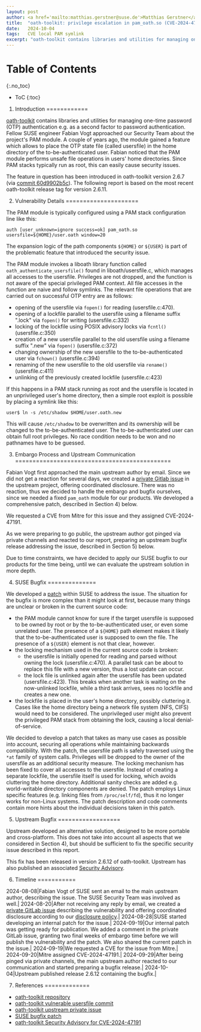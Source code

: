 ```yaml
---
layout: post
author: <a href='mailto:matthias.gerstner@suse.de'>Matthias Gerstner</a>
title:  "oath-toolkit: privilege escalation in pam_oath.so (CVE-2024-47191)"
date:   2024-10-04
tags:   CVE local PAM symlink
excerpt: "oath-toolkit contains libraries and utilities for managing one-time password (OTP) authentication e.g. as a second factor to password authentication. Its pam_oath.so PAM module performs unsafe operations in directories potentially controlled by unprivileged users, leading to possible privilege escalation."
---
```


Table of Contents
================
{:.no_toc}

* ToC
{:toc}


1) Introduction
============

[oath-toolkit][oath-toolkit] contains libraries and utilities for managing one-time password
(OTP) authentication e.g. as a second factor to password authentication.
Fellow SUSE engineer Fabian Vogt approached our Security Team about the
project's PAM module. A couple of years ago, the module gained a feature which
allows to place the OTP state file (called usersfile) in the home directory of
the to-be-authenticated user. Fabian noticed that the PAM module performs
unsafe file operations in users' home directories. Since PAM stacks typically
run as root, this can easily cause security issues.

The feature in question has been introduced in oath-toolkit version 2.6.7 (via
[commit 60d9902b5c][oath-toolkit-usersfile-commit]). The following report is based on the most recent
oath-toolkit release tag for version 2.6.11.

2) Vulnerability Details
=====================

The PAM module is typically configured using a PAM stack configuration line
like this:

    auth [user_unknown=ignore success=ok] pam_oath.so usersfile=${HOME}/user.oath window=20

The expansion logic of the path components `${HOME}` or `${USER}` is part of the
problematic feature that introduced the security issue.

The PAM module invokes a liboath library function called
`oath_authenticate_usersfile()` found in liboath/usersfile.c, which manages
all accesses to the usersfile. Privileges are not dropped, and the function is
not aware of the special privileged PAM context. All file accesses in the
function are naive and follow symlinks. The relevant file operations that are
carried out on successful OTP entry are as follows:

- opening of the usersfile via `fopen()` for reading (usersfile.c:470).
- opening of a lockfile parallel to the usersfile using a filename suffix ".lock" via `fopen()` for writing (usersfile.c:332)
- locking of the lockfile using POSIX advisory locks via `fcntl()` (usersfile.c:350)
- creation of a new usersfile parallel to the old usersfile using a filename suffix ".new" via `fopen()` (usersfile.c:372)
- changing ownership of the new usersfile to the to-be-authenticated user via `fchown()` (usersfile.c:394)
- renaming of the new usersfile to the old usersfile via `rename()` (usersfile.c:411)
- unlinking of the previously created lockfile (usersfile.c:423)

If this happens in a PAM stack running as root and the usersfile is located in
an unprivileged user's home directory, then a simple root exploit is possible
by placing a symlink like this:

    user$ ln -s /etc/shadow $HOME/user.oath.new

This will cause `/etc/shadow` to be overwritten and its ownership will be
changed to the to-be-authenticated user. The to-be-authenticated user can
obtain full root privileges. No race condition needs to be won and no
pathnames have to be guessed.

3) Embargo Process and Upstream Communication
=============================================

Fabian Vogt first approached the main upstream author by email. Since we did not
get a reaction for several days, we created a [private Gitlab
issue][oath-toolkit-private-issue] in the upstream project, offering coordinated
disclosure. There was no reaction, thus we decided to handle the embargo and
bugfix ourselves, since we needed a fixed `pam_oath` module for our products. We
developed a comprehensive patch, described in Section 4) below.

We requested a CVE from Mitre for this issue and they assigned CVE-2024-47191.

As we were preparing to go public, the upstream author got pinged via private
channels and reacted to our report, preparing an upstream bugfix release
addressing the issue, described in Section 5) below.

Due to time constraints, we have decided to apply our SUSE bugfix to our
products for the time being, until we can evaluate the upstream solution in more
depth.

4) SUSE Bugfix
==============

We developed a [patch][SUSE-patch] within SUSE to address the issue. The
situation for the bugfix is more complex than it might look at first, because
many things are unclear or broken in the current source code:

- the PAM module cannot know for sure if the target usersfile is supposed to
  be owned by root or by the to-be-authenticated user, or even some unrelated
  user. The presence of a `${HOME}` path element makes it likely that the
  to-be-authenticated user is supposed to own the file. The presence of a
  `${USER}` element is not that clear, however.
- the locking mechanism used in the current source code is broken:
  - the usersfile is initially opened for reading and parsed without owning
    the lock (usersfile.c:470). A parallel task can be about to replace this
    file with a new version, thus a lost update can occur.
  - the lock file is unlinked again after the usersfile has been updated
    (usersfile.c:423). This breaks when another task is waiting on the
    now-unlinked lockfile, while a third task arrives, sees no lockfile and
    creates a new one.
- the lockfile is placed in the user's home directory, possibly cluttering it.
  Cases like the home directory being a network file system (NFS, CIFS) would
  need to be considered. The unprivileged user might also prevent the privileged
  PAM stack from obtaining the lock, causing a local denial-of-service.

We decided to develop a patch that takes as many use cases as possible into
account, securing all operations while maintaining backwards compatibility.
With the patch, the usersfile path is safely traversed using the `*at` family
of system calls. Privileges will be dropped to the owner of the usersfile as an
additional security measure. The locking mechanism has been fixed to cover all
accesses to the usersfile. Instead of creating a separate lockfile, the
usersfile itself is used for locking, which avoids cluttering the home
directory. Additional sanity checks are added e.g. world-writable directory
components are denied. The patch employs Linux specific features (e.g. linking
files from `/proc/self/fd`), thus it no longer works for non-Linux systems. The
patch description and code comments contain more hints about the individual
decisions taken in this patch.

5) Upstream Bugfix
==================

Upstream developed an alternative solution, designed to be more portable and
cross-platform. This does not take into account all aspects that we considered
in Section 4), but should be sufficient to fix the specific security issue
described in this report.

This fix has been released in version 2.6.12 of oath-toolkit. Upstream has also
published an associated [Security Advisory][oath-toolkit-security-advisory].

6) Timeline
===========

2024-08-08|Fabian Vogt of SUSE sent an email to the main upstream author, describing the issue. The SUSE Security Team was involved as well.|
2024-08-20|After not receiving any reply by email, we created a [private GitLab issue][oath-toolkit-private-issue] describing the vulnerability and offering coordinated disclosure according to our [disclosure policy](https://en.opensuse.org/openSUSE:Security_disclosure_policy).|
2024-08-28|SUSE started developing an internal patch for the issue.|
2024-09-19|Our internal patch was getting ready for publication. We added a comment in the private GitLab issue, granting two final weeks of embargo time before we will publish the vulnerability and the patch. We also shared the current patch in the issue.|
2024-09-19|We requested a CVE for the issue from Mitre.|
2024-09-20|Mitre assigned CVE-2024-47191.|
2024-09-29|After being pinged via private channels, the main upstream author reacted to our communication and started preparing a bugfix release.|
2024-10-04|Upstream published release 2.6.12 containing the bugfix.|

7) References
=============

- [oath-toolkit repository][oath-toolkit]
- [oath-toolkit vulnerable usersfile commit][oath-toolkit-usersfile-commit]
- [oath-toolkit upstream private issue][oath-toolkit-private-issue]
- [SUSE bugfix patch][SUSE-patch]
- [oath-toolkit Security Advisory for CVE-2024-47191][oath-toolkit-security-advisory]

[oath-toolkit]: https://gitlab.com/oath-toolkit/oath-toolkit
[oath-toolkit-usersfile-commit]: https://gitlab.com/oath-toolkit/oath-toolkit/-/commit/60d9902b5c20f27e70f8e9c816bfdc0467567e1a
[oath-toolkit-private-issue]: https://gitlab.com/oath-toolkit/oath-toolkit/-/issues/43
[oath-toolkit-security-advisory]: https://www.nongnu.org/oath-toolkit/security/CVE-2024-47191/
[SUSE-patch]: /download/0001-usersfile-fix-potential-security-issues-in-PAM-modul.patch
